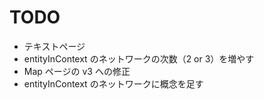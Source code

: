 # TODO

- テキストページ
    <!-- - テキストページの分割 -->
  <!-- - 人物や場所もクリックできるように -->
- entityInContext のネットワークの次数（2 or 3）を増やす
- Map ページの v3 への修正
- entityInContext のネットワークに概念を足す
